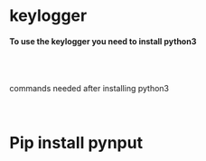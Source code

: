 # keylogger <br>

<h4>To use the keylogger you need to install python3</h4> <br><br>

<p>commands needed after installing python3</p><br>

# Pip install pynput